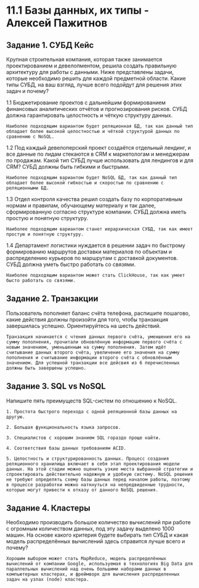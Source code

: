 # 11.1 Базы данных, их типы - Алексей Пажитнов

## Задание 1. СУБД Кейс

Крупная строительная компания, которая также занимается проектированием и девелопментом, решила создать правильную архитектуру для работы с данными. Ниже представлены задачи, которые необходимо решить для каждой предметной области. Какие типы СУБД, на ваш взгляд, лучше всего подойдут для решения этих задач и почему?

1.1 Бюджетирование проектов с дальнейшим формированием финансовых аналитических отчётов и прогнозирования рисков. СУБД должна гарантировать целостность и чёткую структуру данных.

`Наиболее подходящим вариантом будет реляционная БД, так как данный тип обладает более высокой целостностью и чёткой структурой данных по сравнению с NoSQL.`

1.2 Под каждый девелоперский проект создаётся отдельный лендинг, и все данные по лидам стекаются в CRM к маркетологам и менеджерам по продажам. Какой тип СУБД лучше использовать для лендингов и для CRM? СУБД должны быть гибкими и быстрыми.

`Наиболее подходящим вариантом будет NoSQL БД, так как данный тип обладает более высокой гибкостью и скоростью по сравнению с реляционными БД.`

1.3 Отдел контроля качества решил создать базу по корпоративным нормам и правилам, обучающему материалу и так далее, сформированную согласно структуре компании. СУБД должна иметь простую и понятную структуру.

`Наиболее подходящим вариантом станет иерархическая СУБД, так как имеет простую и понятную структуру.`

1.4 Департамент логистики нуждается в решении задач по быстрому формированию маршрутов доставки материалов по объектам и распределению курьеров по маршрутам с доставкой документов. СУБД должна уметь быстро работать со связями.

`Наиболее подходящим вариантом может стать ClickHouse, так как умеет бысто работать со связями.`

## Задание 2. Транзакции

Пользователь пополняет баланс счёта телефона, распишите пошагово, какие действия должны произойти для того, чтобы транзакция завершилась успешно. Ориентируйтесь на шесть действий.

`Транзакция начинается с чтения данных первого счёта, уменшения его на сумму пополнения, прочитали обновлённую информацию первого счёта с новым значением, уменьшенным на сумму пополнения. Затем идёт считывание данных второго счёта, увеличение его значения на сумму пополнения и считывание информации второго счёта с обновлённым значением. Для успешной транзакции все дейсвия из 6 перечисленных должны быть завершены успешно.`

## Задание 3. SQL vs NoSQL

Напишите пять преимуществ SQL-систем по отношению к NoSQL.

`1. Простота быстрого перехода с одной реляционной базы данных на другую.`

`2. Большая функциональность языка запросов.`

`3. Специалистов с хорошим знанием SQL гораздо проще найти.`

`4. Соответствия базы данных требованиям ACID.`

`5. Целостность и структурированность данных. Процесс создания реляционного хранилища включает в себя этап проектирования модели данных. На этой стадии можно оценить узкие места выбранной стратегии и спроектировать действительно надежную и удобную систему. NoSQL решения не требуют определять схему базы данных перед началом работы, поэтому в процессе разработки можно наткнуться на непредвиденные трудности, которые могут привести к отказу от данного NoSQL решения.`

## Задание 4. Кластеры

Необходимо производить большое количество вычислений при работе с огромным количеством данных, под эту задачу выделено 1000 машин. На основе какого критерия будете выбирать тип СУБД и какая модель распределённых вычислений здесь справится лучше всего и почему?

`Хорошим выбором может стать MapReduce, модель распределённых вычислений от компании Google, используемая в технологиях Big Data для параллельных вычислений над очень большими наборами данных в компьютерных кластерах, и фреймворк для вычисления распределенных задач на узлах (node) кластера.`
